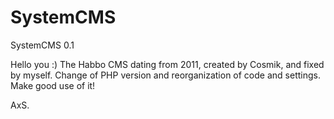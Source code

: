 # SystemCMS
SystemCMS 0.1

Hello you :)
The Habbo CMS dating from 2011, created by Cosmik, and fixed by myself. Change of PHP version and reorganization of code and settings.
Make good use of it!

AxS.
